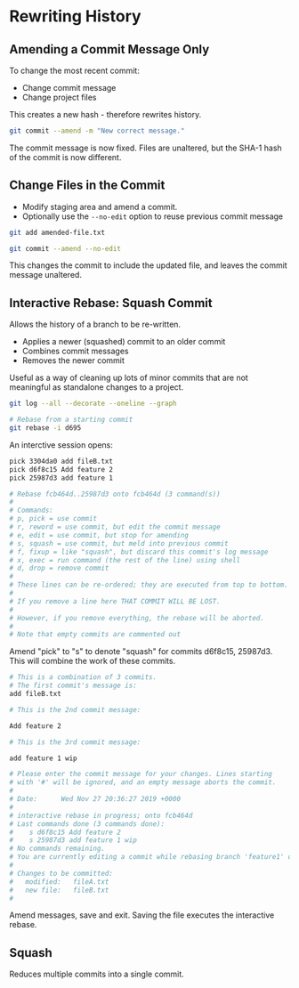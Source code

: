 # Rewriting History

Amending a Commit Message Only
------------------------------
To change the most recent commit:

* Change commit message
* Change project files

This creates a new hash - therefore rewrites history.

```bash
git commit --amend -m "New correct message."
```
The commit message is now fixed. Files are unaltered, but the SHA-1 hash of the commit is now different.

Change Files in the Commit
--------------------------
* Modify staging area and amend a commit.
* Optionally use the `--no-edit` option to reuse previous commit message

```bash
git add amended-file.txt

git commit --amend --no-edit
```
This changes the commit to include the updated file, and leaves the commit message unaltered.

Interactive Rebase: Squash Commit
---------------------------------
Allows the history of a branch to be re-written.

* Applies a newer (squashed) commit to an older commit
* Combines commit messages
* Removes the newer commit

Useful as a way of cleaning up lots of minor commits that are not meaningful as standalone changes to a project.

```bash
git log --all --decorate --oneline --graph

# Rebase from a starting commit
git rebase -i d695
```

An interctive session opens:

```bash
pick 3304da0 add fileB.txt
pick d6f8c15 Add feature 2
pick 25987d3 add feature 1

# Rebase fcb464d..25987d3 onto fcb464d (3 command(s))
#
# Commands:
# p, pick = use commit
# r, reword = use commit, but edit the commit message
# e, edit = use commit, but stop for amending
# s, squash = use commit, but meld into previous commit
# f, fixup = like "squash", but discard this commit's log message
# x, exec = run command (the rest of the line) using shell
# d, drop = remove commit
#
# These lines can be re-ordered; they are executed from top to bottom.
#
# If you remove a line here THAT COMMIT WILL BE LOST.
#
# However, if you remove everything, the rebase will be aborted.
#
# Note that empty commits are commented out
```

Amend "pick" to "s" to denote "squash" for commits d6f8c15, 25987d3. This will combine the work of these commits.

```bash
# This is a combination of 3 commits.
# The first commit's message is:
add fileB.txt

# This is the 2nd commit message:

Add feature 2

# This is the 3rd commit message:

add feature 1 wip

# Please enter the commit message for your changes. Lines starting
# with '#' will be ignored, and an empty message aborts the commit.
#
# Date:      Wed Nov 27 20:36:27 2019 +0000
#
# interactive rebase in progress; onto fcb464d
# Last commands done (3 commands done):
#    s d6f8c15 Add feature 2
#    s 25987d3 add feature 1 wip
# No commands remaining.
# You are currently editing a commit while rebasing branch 'feature1' on 'fcb464d'.
#
# Changes to be committed:
#	modified:   fileA.txt
#	new file:   fileB.txt
#
```
Amend messages, save and exit. Saving the file executes the interactive rebase.

Squash
------
Reduces multiple commits into a single commit.


